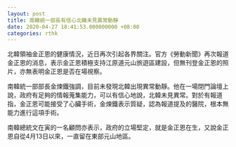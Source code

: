 ```yaml
---
layout: post
title: 南韓統一部長有信心北韓未見異常動靜
date: 2020-04-27 18:41:53.000000000 +08:00
categories: rthk
---
```


北韓領袖金正恩的健康情況，近日再次引起各界關注。官方《勞動新聞》再次報道金正恩的消息，表示金正恩積極支持江原道元山旅遊區建設，但無刊登金正恩的照片，亦無表明金正恩是否在場視察。

南韓統一部部長金煉鐵強調，目前未發現北韓出現異常動靜。他在一場閉門論壇上說，政府有足夠的情報蒐集能力，可以有信心地說，北韓未見異常。對於有報道指，金正恩可能接受了心臟手術，金煉鐵表示質疑，認為報道提及的醫院，根本無能力進行這項手術。

南韓總統文在寅的一名顧問亦表示，政府的立場堅定，就是金正恩在生，又說金正恩自從4月13日以來，一直留在東部元山地區。
